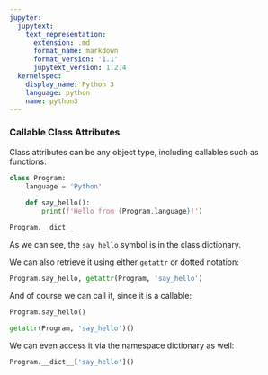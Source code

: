 ```yaml
---
jupyter:
  jupytext:
    text_representation:
      extension: .md
      format_name: markdown
      format_version: '1.1'
      jupytext_version: 1.2.4
  kernelspec:
    display_name: Python 3
    language: python
    name: python3
---
```


### Callable Class Attributes


Class attributes can be any object type, including callables such as functions:

```python
class Program:
    language = 'Python'
    
    def say_hello():
        print(f'Hello from {Program.language}!')
```

```python
Program.__dict__
```

As we can see, the `say_hello` symbol is in the class dictionary.

We can also retrieve it using either `getattr` or dotted notation:

```python
Program.say_hello, getattr(Program, 'say_hello')
```

And of course we can call it, since it is a callable:

```python
Program.say_hello()
```

```python
getattr(Program, 'say_hello')()
```

We can even access it via the namespace dictionary as well:

```python
Program.__dict__['say_hello']()
```

```python

```
